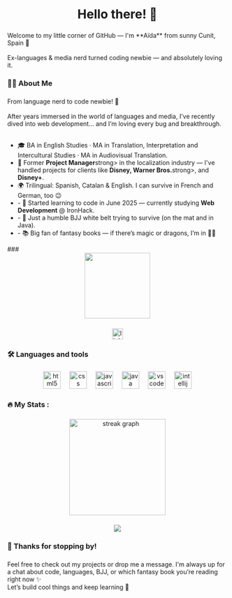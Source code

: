 <h1 align="center">Hello there! 👋</h1>

###

<p align="left">Welcome to my little corner of GitHub — I'm **Aïda** from sunny Cunit, Spain 🌴  <br><br>Ex-languages & media nerd turned coding newbie — and absolutely loving it.</p>

###

<h3 align="left">👩‍💻  About Me</h3>

###

<p align="left">From language nerd to code newbie! 🚀<br><br>After years immersed in the world of languages and media, I’ve recently dived into web development... and I’m loving every bug and breakthrough.<br><br>
  <ul>
<li>🎓 BA in English Studies · MA in Translation, Interpretation and Intercultural Studies · MA in Audiovisual Translation.<br></li>
<li>💼 Former <strong>Project Manager</strong>strong> in the localization industry — I've handled projects for clients like <strong>Disney, Warner Bros.</strong>strong>, and <strong>Disney+</strong>.<br></li>
<li>🌍 Trilingual: Spanish, Catalan & English. I can survive in French and German, too 😉<br></li>
<li>- 🧠 Started learning to code in June 2025 — currently studying <strong>Web Development</strong> @ IronHack.<br></li>
<li>- 🥋 Just a humble BJJ white belt trying to survive (on the mat and in Java).<br></li>
<li>- 📚 Big fan of fantasy books — if there’s magic or dragons, I’m in 🐉✨</li>
  </ul></p>
###

<div align="center">
  <img height="150" src="https://media2.giphy.com/media/v1.Y2lkPTc5MGI3NjExaDQ1anQ2ejk4enBtanpjeXN0Y2R3bjRvazA5eTF3ejNpZjc4N2RmaSZlcD12MV9pbnRlcm5hbF9naWZfYnlfaWQmY3Q9Zw/e4Jb5DtB0wPsui5cSp/giphy.gif"  />
</div>

###

<div align="center">
  <a href="www.linkedin.com/in/aidagarciamuste" target="_blank">
    <img src="https://img.shields.io/static/v1?message=LinkedIn&logo=linkedin&label=&color=0077B5&logoColor=white&labelColor=&style=for-the-badge" height="25" alt="linkedin logo"  />
  </a>
</div>

###

<h3 align="left">🛠 Languages and tools</h3>

###

<div align="center">
  <img src="https://cdn.jsdelivr.net/gh/devicons/devicon/icons/html5/html5-original.svg" height="40" alt="html5 logo"  />
  <img width="12" />
  <img src="https://cdn.jsdelivr.net/gh/devicons/devicon/icons/css3/css3-original.svg" height="40" alt="css logo"  />
  <img width="12" />
  <img src="https://cdn.jsdelivr.net/gh/devicons/devicon/icons/javascript/javascript-original.svg" height="40" alt="javascript logo"  />
  <img width="12" />
  <img src="https://cdn.jsdelivr.net/gh/devicons/devicon/icons/java/java-original.svg" height="40" alt="java logo"  />
  <img width="12" />
  <img src="https://cdn.jsdelivr.net/gh/devicons/devicon/icons/vscode/vscode-original.svg" height="40" alt="vscode logo"  />
  <img width="12" />
  <img src="https://cdn.jsdelivr.net/gh/devicons/devicon/icons/intellij/intellij-original.svg" height="40" alt="intellij logo"  />
</div>

###

<h3 align="left">🔥   My Stats :</h3>

###

<div align="center">
  <img src="https://streak-stats.demolab.com?user=AidaG91&locale=en&mode=daily&theme=dark&hide_border=false&border_radius=5&order=3" height="220" alt="streak graph"  />
</div>

###

<div align="center">
  <img src="https://visitor-badge.laobi.icu/badge?page_id=AidaG91.AidaG91&"  />
</div>

###

<h3 align="left">🙌 Thanks for stopping by!</h3>

###

<p align="left">Feel free to check out my projects or drop me a message. I'm always up for a chat about code, languages, BJJ, or which fantasy book you’re reading right now ✨ <br>
Let’s build cool things and keep learning 🚀
</p>

###
